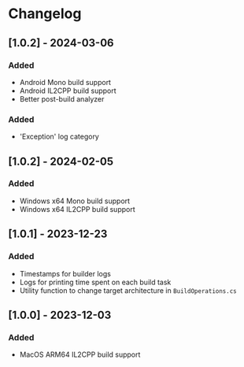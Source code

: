 # Changelog

## [1.0.2] - 2024-03-06

### Added

- Android Mono build support
- Android IL2CPP build support
- Better post-build analyzer

### Added

- 'Exception' log category

## [1.0.2] - 2024-02-05

### Added

- Windows x64 Mono build support
- Windows x64 IL2CPP build support

## [1.0.1] - 2023-12-23

### Added

- Timestamps for builder logs
- Logs for printing time spent on each build task
- Utility function to change target architecture in ``BuildOperations.cs``

## [1.0.0] - 2023-12-03

### Added

- MacOS ARM64 IL2CPP build support
